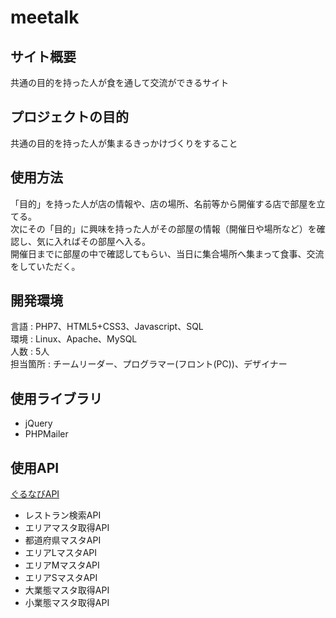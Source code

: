 # meetalk
## サイト概要
共通の目的を持った人が食を通して交流ができるサイト

## プロジェクトの目的
共通の目的を持った人が集まるきっかけづくりをすること

## 使用方法
「目的」を持った人が店の情報や、店の場所、名前等から開催する店で部屋を立てる。  
次にその「目的」に興味を持った人がその部屋の情報（開催日や場所など）を確認し、気に入ればその部屋へ入る。  
開催日までに部屋の中で確認してもらい、当日に集合場所へ集まって食事、交流をしていただく。

## 開発環境
言語 : PHP7、HTML5+CSS3、Javascript、SQL  
環境 : Linux、Apache、MySQL  
人数 : 5人  
担当箇所 : チームリーダー、プログラマー(フロント(PC))、デザイナー

## 使用ライブラリ
* jQuery
* PHPMailer
## 使用API
[ぐるなびAPI](http://api.gnavi.co.jp/api/)
* レストラン検索API
* エリアマスタ取得API
* 都道府県マスタAPI
* エリアLマスタAPI
* エリアMマスタAPI
* エリアSマスタAPI
* 大業態マスタ取得API
* 小業態マスタ取得API
